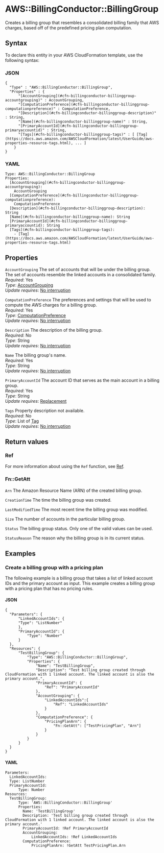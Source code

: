 # AWS::BillingConductor::BillingGroup<a name="aws-resource-billingconductor-billinggroup"></a>

Creates a billing group that resembles a consolidated billing family that AWS charges, based off of the predefined pricing plan computation\.

## Syntax<a name="aws-resource-billingconductor-billinggroup-syntax"></a>

To declare this entity in your AWS CloudFormation template, use the following syntax:

### JSON<a name="aws-resource-billingconductor-billinggroup-syntax.json"></a>

```
{
  "Type" : "AWS::BillingConductor::BillingGroup",
  "Properties" : {
      "[AccountGrouping](#cfn-billingconductor-billinggroup-accountgrouping)" : AccountGrouping,
      "[ComputationPreference](#cfn-billingconductor-billinggroup-computationpreference)" : ComputationPreference,
      "[Description](#cfn-billingconductor-billinggroup-description)" : String,
      "[Name](#cfn-billingconductor-billinggroup-name)" : String,
      "[PrimaryAccountId](#cfn-billingconductor-billinggroup-primaryaccountid)" : String,
      "[Tags](#cfn-billingconductor-billinggroup-tags)" : [ [Tag](https://docs.aws.amazon.com/AWSCloudFormation/latest/UserGuide/aws-properties-resource-tags.html), ... ]
    }
}
```

### YAML<a name="aws-resource-billingconductor-billinggroup-syntax.yaml"></a>

```
Type: AWS::BillingConductor::BillingGroup
Properties:
  [AccountGrouping](#cfn-billingconductor-billinggroup-accountgrouping):
    AccountGrouping
  [ComputationPreference](#cfn-billingconductor-billinggroup-computationpreference):
    ComputationPreference
  [Description](#cfn-billingconductor-billinggroup-description): String
  [Name](#cfn-billingconductor-billinggroup-name): String
  [PrimaryAccountId](#cfn-billingconductor-billinggroup-primaryaccountid): String
  [Tags](#cfn-billingconductor-billinggroup-tags):
    - [Tag](https://docs.aws.amazon.com/AWSCloudFormation/latest/UserGuide/aws-properties-resource-tags.html)
```

## Properties<a name="aws-resource-billingconductor-billinggroup-properties"></a>

`AccountGrouping` <a name="cfn-billingconductor-billinggroup-accountgrouping"></a>
The set of accounts that will be under the billing group\. The set of accounts resemble the linked accounts in a consolidated family\.  
_Required_: Yes  
_Type_: [AccountGrouping](aws-properties-billingconductor-billinggroup-accountgrouping.md)  
_Update requires_: [No interruption](https://docs.aws.amazon.com/AWSCloudFormation/latest/UserGuide/using-cfn-updating-stacks-update-behaviors.html#update-no-interrupt)

`ComputationPreference` <a name="cfn-billingconductor-billinggroup-computationpreference"></a>
The preferences and settings that will be used to compute the AWS charges for a billing group\.  
_Required_: Yes  
_Type_: [ComputationPreference](aws-properties-billingconductor-billinggroup-computationpreference.md)  
_Update requires_: [No interruption](https://docs.aws.amazon.com/AWSCloudFormation/latest/UserGuide/using-cfn-updating-stacks-update-behaviors.html#update-no-interrupt)

`Description` <a name="cfn-billingconductor-billinggroup-description"></a>
The description of the billing group\.  
_Required_: No  
_Type_: String  
_Update requires_: [No interruption](https://docs.aws.amazon.com/AWSCloudFormation/latest/UserGuide/using-cfn-updating-stacks-update-behaviors.html#update-no-interrupt)

`Name` <a name="cfn-billingconductor-billinggroup-name"></a>
The billing group's name\.  
_Required_: Yes  
_Type_: String  
_Update requires_: [No interruption](https://docs.aws.amazon.com/AWSCloudFormation/latest/UserGuide/using-cfn-updating-stacks-update-behaviors.html#update-no-interrupt)

`PrimaryAccountId` <a name="cfn-billingconductor-billinggroup-primaryaccountid"></a>
The account ID that serves as the main account in a billing group\.  
_Required_: Yes  
_Type_: String  
_Update requires_: [Replacement](https://docs.aws.amazon.com/AWSCloudFormation/latest/UserGuide/using-cfn-updating-stacks-update-behaviors.html#update-replacement)

`Tags` <a name="cfn-billingconductor-billinggroup-tags"></a>
Property description not available\.  
_Required_: No  
_Type_: List of [Tag](https://docs.aws.amazon.com/AWSCloudFormation/latest/UserGuide/aws-properties-resource-tags.html)  
_Update requires_: [No interruption](https://docs.aws.amazon.com/AWSCloudFormation/latest/UserGuide/using-cfn-updating-stacks-update-behaviors.html#update-no-interrupt)

## Return values<a name="aws-resource-billingconductor-billinggroup-return-values"></a>

### Ref<a name="aws-resource-billingconductor-billinggroup-return-values-ref"></a>

For more information about using the `Ref` function, see [Ref](https://docs.aws.amazon.com/AWSCloudFormation/latest/UserGuide/intrinsic-function-reference-ref.html)\.

### Fn::GetAtt<a name="aws-resource-billingconductor-billinggroup-return-values-fn--getatt"></a>

#### <a name="aws-resource-billingconductor-billinggroup-return-values-fn--getatt-fn--getatt"></a>

`Arn` <a name="Arn-fn::getatt"></a>
The Amazon Resource Name \(ARN\) of the created billing group\.

`CreationTime` <a name="CreationTime-fn::getatt"></a>
The time the billing group was created\.

`LastModifiedTime` <a name="LastModifiedTime-fn::getatt"></a>
The most recent time the billing group was modified\.

`Size` <a name="Size-fn::getatt"></a>
The number of accounts in the particular billing group\.

`Status` <a name="Status-fn::getatt"></a>
The billing group status\. Only one of the valid values can be used\.

`StatusReason` <a name="StatusReason-fn::getatt"></a>
The reason why the billing group is in its current status\.

## Examples<a name="aws-resource-billingconductor-billinggroup--examples"></a>

### Create a billing group with a pricing plan<a name="aws-resource-billingconductor-billinggroup--examples--Create_a_billing_group_with_a_pricing_plan"></a>

The following example is a billing group that takes a list of linked account IDs and the primary account as input\. This example creates a billing group with a pricing plan that has no pricing rules\.

#### JSON<a name="aws-resource-billingconductor-billinggroup--examples--Create_a_billing_group_with_a_pricing_plan--json"></a>

```
{
  "Parameters": {
      "LinkedAccountIds": {
      "Type": "ListNumber"
      },
      "PrimaryAccountId": {
          "Type": "Number"
      }
  },
  "Resources": {
      "TestBillingGroup": {
          "Type": "AWS::BillingConductor::BillingGroup",
          "Properties": {
              "Name": "TestBillingGroup",
              "Description": "Test billing group created through CloudFormation with 1 linked account. The linked account is also the primary account.",
              "PrimaryAccountId": {
                  "Ref": "PrimaryAccountId"
              },
              "AccountGrouping": {
                  "LinkedAccountIds":{
                      "Ref": "LinkedAccountIds"
                  }
              },
              "ComputationPreference": {
                  "PricingPlanArn": {
                      "Fn::GetAtt": ["TestPricingPlan", "Arn"]
                  }
              }
          }
      }
  }
}
```

#### YAML<a name="aws-resource-billingconductor-billinggroup--examples--Create_a_billing_group_with_a_pricing_plan--yaml"></a>

```
Parameters:
  LinkedAccountIds:
  Type: ListNumber
  PrimaryAccountId:
      Type: Number
Resources:
  TestBillingGroup:
      Type: 'AWS::BillingConductor::BillingGroup'
      Properties:
        Name: 'TestBillingGroup'
        Description: 'Test billing group created through CloudFormation with 1 linked account. The linked account is also the primary account.'
        PrimaryAccountId: !Ref PrimaryAccountId
        AccountGrouping:
            LinkedAccountIds: !Ref LinkedAccountIds
        ComputationPreference:
            PricingPlanArn: !GetAtt TestPricingPlan.Arn
```
